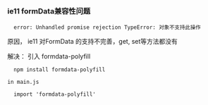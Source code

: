 ### ie11 formData兼容性问题

```
  error: Unhandled promise rejection TypeError: 对象不支持此操作
```
原因， ie11 对FormData 的支持不完善，get, set等方法都没有

解决： 引入 formdata-polyfill

```
  npm install formdata-polyfill
```
    in main.js
```
  import 'formdata-polyfill'
```
